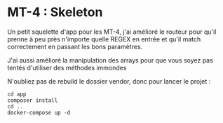 # MT-4 : Skeleton
Un petit squelette d'app pour les MT-4, j'ai amélioré le routeur pour qu'il prenne à peu près n'importe quelle REGEX en entrée et qu'il match correctement en passant les bons paramètres.

J'ai aussi amélioré la manipulation des arrays pour que vous soyez pas tentés d'utiliser des méthodes immondes

N'oubliez pas de rebuild le dossier vendor, donc pour lancer le projet :

```
cd app
composer install
cd ..
docker-compose up -d
```